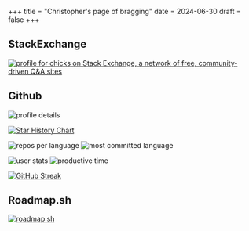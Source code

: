 +++
title = "Christopher's page of bragging"
date = 2024-06-30
draft = false
+++

## StackExchange

[![profile for chicks on Stack Exchange, a network of free, community-driven Q&A sites](https://stackexchange.com/users/flair/2276315.png "profile for chicks on Stack Exchange, a network of free, community-driven Q&A sites")](https://stackexchange.com/users/2276315/chicks)

## Github

![profile details](https://github-profile-summary-cards.vercel.app/api/cards/profile-details?username=chicks-net&theme=github)

[![Star History Chart](https://api.star-history.com/svg?repos=chicks-net/megamap,chicks-net/fbdata-forensics,chicks-net/smokeping-config,chicks-net/chicks-home&type=Date)](https://www.star-history.com/#chicks-net/megamap&chicks-net/fbdata-forensics&chicks-net/smokeping-config&chicks-net/chicks-home&Date)

![repos per language](https://github-profile-summary-cards.vercel.app/api/cards/repos-per-language?username=chicks-net&theme=github) ![most committed language](https://github-profile-summary-cards.vercel.app/api/cards/most-commit-language?username=chicks-net&theme=github)

![user stats](https://github-profile-summary-cards.vercel.app/api/cards/stats?username=chicks-net&theme=github) ![productive time](https://github-profile-summary-cards.vercel.app/api/cards/productive-time?username=chicks-net&theme=github)

[![GitHub Streak](https://streak-stats.demolab.com?user=chicks-net&date_format=j%20M%5B%20Y%5D&mode=weekly)](https://git.io/streak-stats)

## Roadmap.sh

[![roadmap.sh](https://roadmap.sh/card/wide/66a937d5e886d0166c641c4e?variant=dark&roadmaps=devops%2Caws%2Crust%2Csoftware-architect)](https://roadmap.sh/u/chicks)
